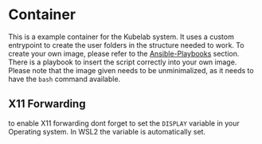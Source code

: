 # Container

This is a example container for the Kubelab system. It uses a custom entrypoint to create the user folders in the structure needed to work. To create your own image, please refer to the [Ansible-Playbooks](../playbooks/README.md) section. There is a playbook to insert the script correctly into your own image. Please note that the image given needs to be unminimalized, as it needs to have the `bash` command available.

## X11 Forwarding

to enable X11 forwarding dont forget to set the `DISPLAY` variable in your Operating system. In WSL2 the variable is automatically set.
